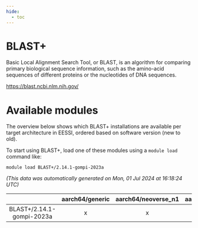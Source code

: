 ```yaml
---
hide:
  - toc
---
```


BLAST+
======


Basic Local Alignment Search Tool, or BLAST, is an algorithm for comparing primary biological sequence information, such as the amino-acid sequences of different proteins or the nucleotides of DNA sequences.

https://blast.ncbi.nlm.nih.gov/
# Available modules


The overview below shows which BLAST+ installations are available per target architecture in EESSI, ordered based on software version (new to old).

To start using BLAST+, load one of these modules using a `module load` command like:

```shell
module load BLAST+/2.14.1-gompi-2023a
```

*(This data was automatically generated on Mon, 01 Jul 2024 at 16:18:24 UTC)*  

| |aarch64/generic|aarch64/neoverse_n1|aarch64/neoverse_v1|x86_64/generic|x86_64/amd/zen2|x86_64/amd/zen3|x86_64/intel/haswell|x86_64/intel/skylake_avx512|
| :---: | :---: | :---: | :---: | :---: | :---: | :---: | :---: | :---: |
|BLAST+/2.14.1-gompi-2023a|x|x|x|x|x|x|x|x|
